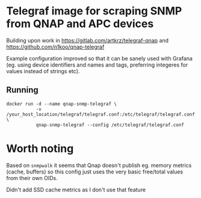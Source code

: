 # Telegraf image for scraping SNMP from QNAP and APC devices

Building upon work in https://gitlab.com/artkrz/telegraf-qnap and https://github.com/n1koo/qnap-telegraf

Example configuration improved so that it can be sanely used with Grafana (eg. using device identifiers and names and tags, preferring integeres for values instead of strings etc).

## Running

```
docker run -d --name qnap-snmp-telegraf \
           -v /your_host_location/telegraf/telegraf.conf:/etc/telegraf/telegraf.conf \
           qnap-snmp-telegraf --config /etc/telegraf/telegraf.conf
```

# Worth noting

Based on `snmpwalk` it seems that Qnap doesn't publish eg. memory metrics (cache, buffers) so this config just uses the very basic free/total values from their own OIDs.

Didn't add SSD cache metrics as I don't use that feature
